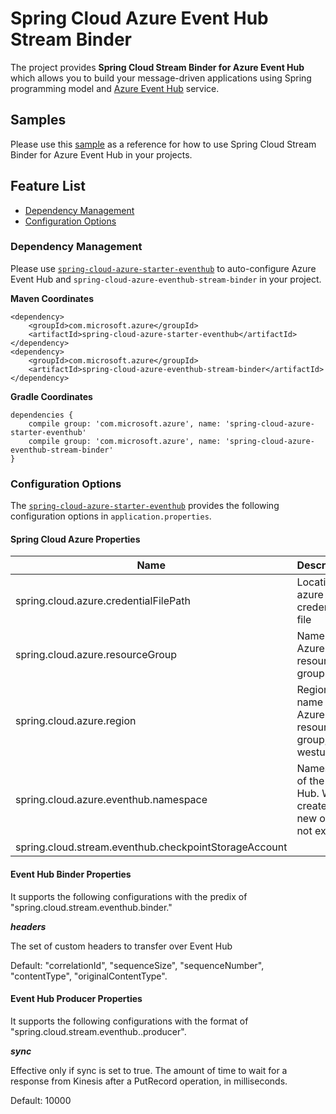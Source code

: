 # Spring Cloud Azure Event Hub Stream Binder

The project provides **Spring Cloud Stream Binder for Azure Event Hub** which allows you to build your message-driven applications using Spring programming model and [Azure Event Hub](https://azure.microsoft.com/en-us/services/event-hubs/) service. 

## Samples 

Please use this [sample](../spring-cloud-azure-eventhub-binder-sample/) as a reference for how to use Spring Cloud Stream Binder for Azure Event Hub in your projects. 

## Feature List 

- [Dependency Management](#dependency-management)
- [Configuration Options](#configuration-options)

### Dependency Management

Please use [`spring-cloud-azure-starter-eventhub`](spring-cloud-azure-starters/spring-cloud-azure-starter-eventhub/) to auto-configure Azure Event Hub and `spring-cloud-azure-eventhub-stream-binder` in your project. 

**Maven Coordinates** 
```
<dependency>
    <groupId>com.microsoft.azure</groupId>
    <artifactId>spring-cloud-azure-starter-eventhub</artifactId>
</dependency>
<dependency>
    <groupId>com.microsoft.azure</groupId>
    <artifactId>spring-cloud-azure-eventhub-stream-binder</artifactId>
</dependency>

```
**Gradle Coordinates** 
```
dependencies {
    compile group: 'com.microsoft.azure', name: 'spring-cloud-azure-starter-eventhub'
    compile group: 'com.microsoft.azure', name: 'spring-cloud-azure-eventhub-stream-binder'
}
```

### Configuration Options 

The [`spring-cloud-azure-starter-eventhub`](spring-cloud-azure-starters/spring-cloud-azure-starter-eventhub/) provides the following configuration options in `application.properties`.

#### Spring Cloud Azure Properties ####

Name | Description | Required | Default 
---|---|---|---
 spring.cloud.azure.credentialFilePath | Location of azure credential file | Yes | 
 spring.cloud.azure.resourceGroup | Name of Azure resource group | Yes | 
 spring.cloud.azure.region | Region name of the Azure resource group, e.g. westus | Yes | 
 spring.cloud.azure.eventhub.namespace | Namespace of the Event Hub. Will create a new one if not existing | Yes |
 spring.cloud.stream.eventhub.checkpointStorageAccount |  | Yes | 
 
 #### Event Hub Binder Properties ####
 It supports the following configurations with the predix of "spring.cloud.stream.eventhub.binder."
 
 **_headers_**
 
The set of custom headers to transfer over Event Hub

Default: "correlationId", "sequenceSize", "sequenceNumber", "contentType", "originalContentType".

 #### Event Hub Producer Properties ####

 It supports the following configurations with the format of "spring.cloud.stream.eventhub.<channelName>.producer". 
 
 **_sync_**
 
 Effective only if sync is set to true. The amount of time to wait for a response from Kinesis after a PutRecord operation, in milliseconds.

 Default: 10000
 
